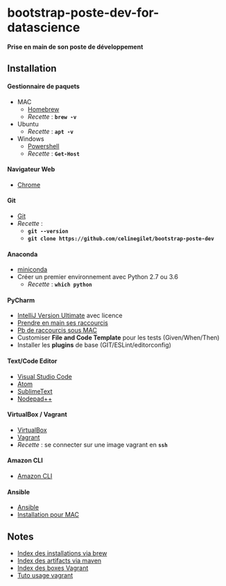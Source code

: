 # bootstrap-poste-dev-for-datascience
**Prise en main de son poste de développement**

## Installation

#### Gestionnaire de paquets
  * MAC
    * [Homebrew](https://brew.sh/index_fr.html)
    * _Recette_ : **`brew -v`**
  * Ubuntu
    * _Recette_ : **`apt -v`**
  * Windows
    * [Powershell](https://docs.microsoft.com/en-us/powershell/scripting/setup/installing-windows-powershell?view=powershell-6)
    * _Recette_ : **`Get-Host`**

#### Navigateur Web
  * [Chrome](https://www.google.com/chrome/browser/desktop/index.html)

#### Git
  * [Git](https://git-scm.com/downloads)
  * _Recette_ : 
    * **`git --version`**
    * **`git clone https://github.com/celinegilet/bootstrap-poste-dev`**

#### Anaconda
  * [miniconda](https://conda.io/docs/user-guide/install/index.html#regular-installation)
  * Créer un premier environnement avec Python 2.7 ou 3.6
    * _Recette_ : **`which python`**

#### PyCharm
  * [IntelliJ Version Ultimate](https://www.jetbrains.com/pycharm/download) avec licence
  * [Prendre en main ses raccourcis](https://resources.jetbrains.com/storage/products/intellij-idea/docs/IntelliJIDEA_ReferenceCard.pdf)
  * [Pb de raccourcis sous MAC](https://youtrack.jetbrains.com/issue/IDEA-165950#comment=27-2053321) 
  * Customiser **File and Code Template** pour les tests (Given/When/Then)
  * Installer les **plugins** de base (GIT/ESLint/editorconfig)

#### Text/Code Editor
  * [Visual Studio Code](https://code.visualstudio.com/)
  * [Atom](https://atom.io/)
  * [SublimeText](https://www.sublimetext.com/3)
  * [Nodepad++](https://notepad-plus-plus.org/download/)

#### VirtualBox / Vagrant
  * [VirtualBox](https://www.virtualbox.org/wiki/Downloads)
  * [Vagrant](https://www.vagrantup.com/downloads.html)
  * _Recette_ : se connecter sur une image vagrant en **`ssh`**

#### Amazon CLI
  * [Amazon CLI](http://docs.aws.amazon.com/fr_fr/cli/latest/userguide/installing.html)

#### Ansible
  * [Ansible](http://docs.ansible.com/ansible/latest/intro_installation.html)
  * [Installation pour MAC](https://valdhaus.co/writings/ansible-mac-osx/)

## Notes
  * [Index des installations via brew](http://brewformulas.org/)
  * [Index des artifacts via maven](https://mvnrepository.com/)
  * [Index des boxes Vagrant](https://app.vagrantup.com/boxes/search?utf8=%E2%9C%93&sort=downloads&provider=&q=)
  * [Tuto usage vagrant](http://sourabhbajaj.com/mac-setup/Vagrant/README.html)
